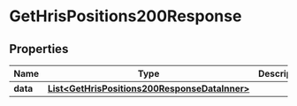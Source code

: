 

# GetHrisPositions200Response


## Properties

| Name | Type | Description | Notes |
|------------ | ------------- | ------------- | -------------|
|**data** | [**List&lt;GetHrisPositions200ResponseDataInner&gt;**](GetHrisPositions200ResponseDataInner.md) |  |  [optional] |



